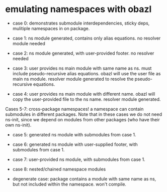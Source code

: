 # emulating namespaces with obazl

* case 0: demonstrates submodule interdependencies, sticky deps, mulitiple namespaces in on package.

* case 1: ns module generated, contains only alias equations. no resolver module needed

* case 2: ns module generated, with user-provided footer. no resolver needed

* case 3: user provides ns main module with same name as ns. must
  include pseudo-recursive alias equations. obazl will use the user
  file as main ns module. resolver module generated to resolve the
  pseudo-recursive equations.

* case 4: user provides ns main module with different name. obazl will copy the
  user-provided file to the ns name.  resolver module generated.

Cases 5-7: cross-package namespaces! a namespace can contain
  submodules in different packages. Note that in these cases we do not
  need ns-init, since we depend on modules from other packages (who
  have their own ns-init).

* case 5: generated ns module with submodules from case 1.

* case 6: generated ns module with user-supplied footer, with submodules from case 1.

* case 7: user-provided ns module, with submodules from case 1.

* case 8: nested/chained namespace modules

* degenerate case: package contains a module with same name as ns,
  but not included within the namespace. won't compile.